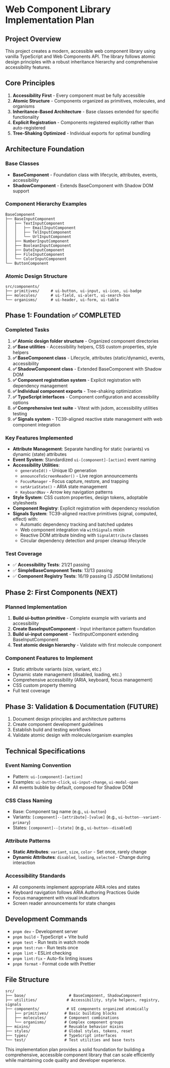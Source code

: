 # Web Component Library Implementation Plan

## Project Overview

This project creates a modern, accessible web component library using vanilla TypeScript and Web Components API. The library follows atomic design principles with a robust inheritance hierarchy and comprehensive accessibility features.

## Core Principles

1. **Accessibility First** - Every component must be fully accessible
2. **Atomic Structure** - Components organized as primitives, molecules, and organisms
3. **Inheritance-Based Architecture** - Base classes extended for specific functionality
4. **Explicit Registration** - Components registered explicitly rather than auto-registered
5. **Tree-Shaking Optimized** - Individual exports for optimal bundling

## Architecture Foundation

### Base Classes

- **BaseComponent** - Foundation class with lifecycle, attributes, events, accessibility
- **ShadowComponent** - Extends BaseComponent with Shadow DOM support

### Component Hierarchy Examples

```
BaseComponent
├── BaseInputComponent
│   ├── TextInputComponent
│   │   ├── EmailInputComponent
│   │   ├── TelInputComponent
│   │   └── UrlInputComponent
│   ├── NumberInputComponent
│   ├── BooleanInputComponent
│   ├── DateInputComponent
│   ├── FileInputComponent
│   └── ColorInputComponent
└── ButtonComponent
```

### Atomic Design Structure

```
src/components/
├── primitives/     # ui-button, ui-input, ui-icon, ui-badge
├── molecules/      # ui-field, ui-alert, ui-search-box
└── organisms/      # ui-header, ui-form, ui-table
```

## Phase 1: Foundation ✅ COMPLETED

### Completed Tasks

1. **✅ Atomic design folder structure** - Organized component directories
2. **✅ Base utilities** - Accessibility helpers, CSS custom properties, style helpers
3. **✅ BaseComponent class** - Lifecycle, attributes (static/dynamic), events, accessibility
4. **✅ ShadowComponent class** - Extended BaseComponent with Shadow DOM
5. **✅ Component registration system** - Explicit registration with dependency management
6. **✅ Individual component exports** - Tree-shaking optimization
7. **✅ TypeScript interfaces** - Component configuration and accessibility options
8. **✅ Comprehensive test suite** - Vitest with jsdom, accessibility utilities testing
9. **✅ Signals system** - TC39-aligned reactive state management with web component integration

### Key Features Implemented

- **Attribute Management**: Separate handling for static (variants) vs dynamic (state) attributes
- **Event System**: Standardized `ui-[component]-[action]` event naming
- **Accessibility Utilities**: 
  - `generateId()` - Unique ID generation
  - `announceToScreenReader()` - Live region announcements
  - `FocusManager` - Focus capture, restore, and trapping
  - `setAriaState()` - ARIA state management
  - `KeyboardNav` - Arrow key navigation patterns
- **Style System**: CSS custom properties, design tokens, adoptable stylesheets
- **Component Registry**: Explicit registration with dependency resolution
- **Signals System**: TC39-aligned reactive primitives (signal, computed, effect) with:
  - Automatic dependency tracking and batched updates
  - Web component integration via `withSignals` mixin
  - Reactive DOM attribute binding with `SignalAttribute` classes
  - Circular dependency detection and proper cleanup lifecycle

### Test Coverage

- ✅ **Accessibility Tests**: 21/21 passing
- ✅ **SimpleBaseComponent Tests**: 13/13 passing  
- ✅ **Component Registry Tests**: 16/19 passing (3 JSDOM limitations)

## Phase 2: First Components (NEXT)

### Planned Implementation

1. **Build ui-button primitive** - Complete example with variants and accessibility
2. **Create BaseInputComponent** - Input inheritance pattern foundation
3. **Build ui-input component** - TextInputComponent extending BaseInputComponent
4. **Test atomic design hierarchy** - Validate with first molecule component

### Component Features to Implement

- Static attribute variants (size, variant, etc.)
- Dynamic state management (disabled, loading, etc.)
- Comprehensive accessibility (ARIA, keyboard, focus management)
- CSS custom property theming
- Full test coverage

## Phase 3: Validation & Documentation (FUTURE)

1. Document design principles and architecture patterns
2. Create component development guidelines
3. Establish build and testing workflows
4. Validate atomic design with molecule/organism examples

## Technical Specifications

### Event Naming Convention
- Pattern: `ui-[component]-[action]`
- Examples: `ui-button-click`, `ui-input-change`, `ui-modal-open`
- All events bubble by default, composed for Shadow DOM

### CSS Class Naming
- Base: Component tag name (e.g., `ui-button`)
- Variants: `[component]--[attribute]-[value]` (e.g., `ui-button--variant-primary`)
- States: `[component]--[state]` (e.g., `ui-button--disabled`)

### Attribute Patterns
- **Static Attributes**: `variant`, `size`, `color` - Set once, rarely change
- **Dynamic Attributes**: `disabled`, `loading`, `selected` - Change during interaction

### Accessibility Standards
- All components implement appropriate ARIA roles and states
- Keyboard navigation follows ARIA Authoring Practices Guide
- Focus management with visual indicators
- Screen reader announcements for state changes

## Development Commands

- `pnpm dev` - Development server
- `pnpm build` - TypeScript + Vite build  
- `pnpm test` - Run tests in watch mode
- `pnpm test:run` - Run tests once
- `pnpm lint` - ESLint checking
- `pnpm lint:fix` - Auto-fix linting issues
- `pnpm format` - Format code with Prettier

## File Structure

```
src/
├── base/                   # BaseComponent, ShadowComponent
├── utilities/             # Accessibility, style helpers, registry, signals
├── components/            # UI components organized atomically
│   ├── primitives/       # Basic building blocks
│   ├── molecules/        # Component combinations  
│   └── organisms/        # Complex component groups
├── mixins/               # Reusable behavior mixins
├── styles/               # Global styles, tokens, reset
├── types/                # TypeScript interfaces
└── test/                 # Test utilities and base tests
```

This implementation plan provides a solid foundation for building a comprehensive, accessible component library that can scale efficiently while maintaining code quality and developer experience.
